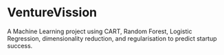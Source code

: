 # VentureVission
A Machine Learning project using CART, Random Forest, Logistic Regression, dimensionality reduction, and regularisation to predict startup success.
